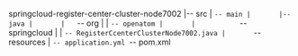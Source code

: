 springcloud-register-center-cluster-node7002
|-- src
|   `-- main
|       |-- java
|       |   `-- org
|       |       `-- openatom
|       |           `-- springcloud
|       |               `-- RegisterCcenterClusterNode7002.java
|       `-- resources
|           `-- application.yml
`-- pom.xml
